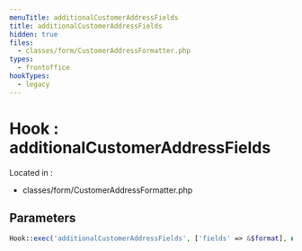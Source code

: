 ```yaml
---
menuTitle: additionalCustomerAddressFields
title: additionalCustomerAddressFields
hidden: true
files:
  - classes/form/CustomerAddressFormatter.php
types:
  - frontoffice
hookTypes:
  - legacy
---
```


# Hook : additionalCustomerAddressFields

Located in :

  - classes/form/CustomerAddressFormatter.php

## Parameters

```php
Hook::exec('additionalCustomerAddressFields', ['fields' => &$format], null, true);
```